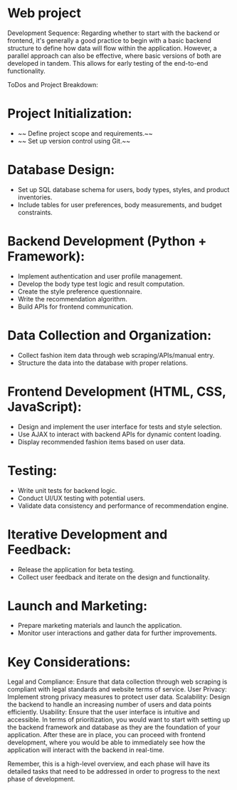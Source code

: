 # Web project
  
Development Sequence:
Regarding whether to start with the backend or frontend, it's generally a good practice to begin with a basic backend structure to define how data will flow within the application. However, a parallel approach can also be effective, where basic versions of both are developed in tandem. This allows for early testing of the end-to-end functionality.

ToDos and Project Breakdown:

# Project Initialization:
- ~~ Define project scope and requirements.~~
- ~~ Set up version control using Git.~~

# Database Design:
- Set up SQL database schema for users, body types, styles, and product inventories.
- Include tables for user preferences, body measurements, and budget constraints.

# Backend Development (Python + Framework):
- Implement authentication and user profile management.
- Develop the body type test logic and result computation.
- Create the style preference questionnaire.
- Write the recommendation algorithm.
- Build APIs for frontend communication.

# Data Collection and Organization:
- Collect fashion item data through web scraping/APIs/manual entry.
- Structure the data into the database with proper relations.

# Frontend Development (HTML, CSS, JavaScript):
- Design and implement the user interface for tests and style selection.
- Use AJAX to interact with backend APIs for dynamic content loading.
- Display recommended fashion items based on user data.

# Testing:
- Write unit tests for backend logic.
- Conduct UI/UX testing with potential users.
- Validate data consistency and performance of recommendation engine.

# Iterative Development and Feedback:
- Release the application for beta testing.
- Collect user feedback and iterate on the design and functionality.

# Launch and Marketing:
- Prepare marketing materials and launch the application.
- Monitor user interactions and gather data for further improvements.


# Key Considerations:

Legal and Compliance: Ensure that data collection through web scraping is compliant with legal standards and website terms of service.
User Privacy: Implement strong privacy measures to protect user data.
Scalability: Design the backend to handle an increasing number of users and data points efficiently.
Usability: Ensure that the user interface is intuitive and accessible.
In terms of prioritization, you would want to start with setting up the backend framework and database as they are the foundation of your application. After these are in place, you can proceed with frontend development, where you would be able to immediately see how the application will interact with the backend in real-time.

Remember, this is a high-level overview, and each phase will have its detailed tasks that need to be addressed in order to progress to the next phase of development.
